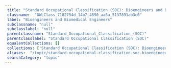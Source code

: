 ```yaml
--- 
 title: "Standard Occupational Classification (SOC): Bioengineers and Biomedical Engineers" 
 classname:  "OWLClass_7182754d_14b7_4890_aa6a_5137891ab3c0" 
 label: "Bioengineers and Biomedical Engineers" 
 subclassname: "null" 
 subclasslabel: "null" 
 parentclassname: "Standard_Occupational_Classification_(SOC)" 
 parentclasslabel: "Standard Occupational Classification (SOC)" 
 equalentCollections: [] 
 collections: ['Standard Occupational Classification (SOC): Bioengineers and Biomedical Engineers']
 aliases:  "/topic/standard-occupational-classification-soc-bioengineers-and-biomedical-engineers"  
 searchCategory: "topic" 
---
```

